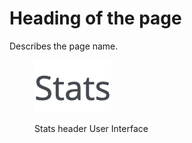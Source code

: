 # Heading of the page

Describes the page name.

<figure><img src="../../../.gitbook/assets/image (29).png" alt="Stats header User Interface"><figcaption><p>Stats header User Interface</p></figcaption></figure>
